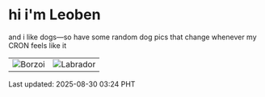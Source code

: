 # hi i'm Leoben

and i like dogs—so have some random dog pics that change whenever my CRON feels like it

|  |  |
|--------|----------|
| ![Borzoi](https://random-dog-vercel.vercel.app/api/random-borzoi?v=1756495474) | ![Labrador](https://random-dog-vercel.vercel.app/api/random-labrador?v=1756495474) |

Last updated: 2025-08-30 03:24 PHT

